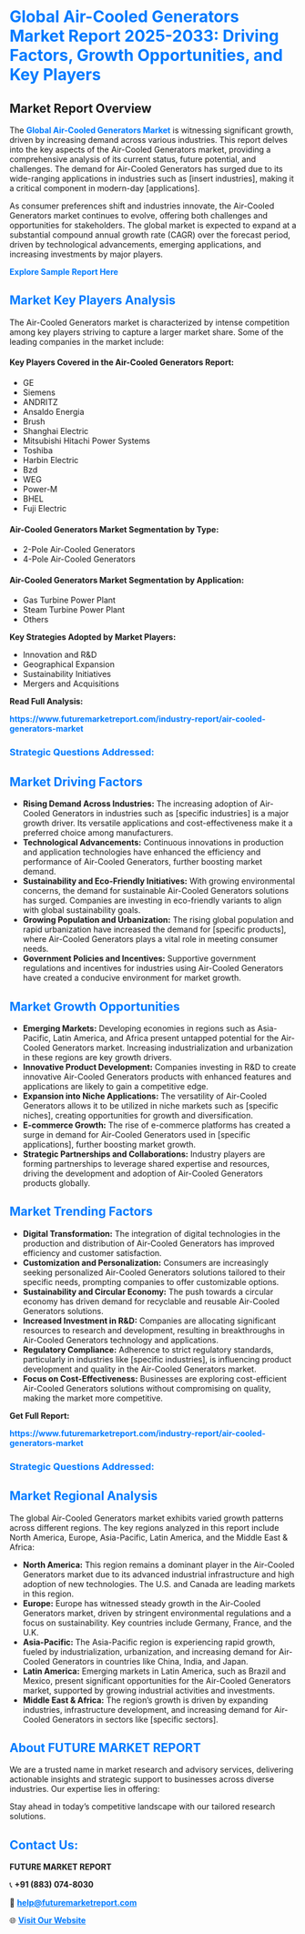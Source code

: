 <h1 style="color: #007BFF;">Global Air-Cooled Generators Market Report 2025-2033: Driving Factors, Growth Opportunities, and Key Players</h1>

<section id="overview">
<h2>Market Report Overview</h2>
<p>The <a href="https://www.futuremarketreport.com/industry-report/air-cooled-generators-market" style="color: #007BFF; text-decoration: none;"><strong>Global Air-Cooled Generators Market</strong></a> is witnessing significant growth, driven by increasing demand across various industries. This report delves into the key aspects of the Air-Cooled Generators market, providing a comprehensive analysis of its current status, future potential, and challenges. The demand for Air-Cooled Generators has surged due to its wide-ranging applications in industries such as [insert industries], making it a critical component in modern-day [applications].</p>
<p>As consumer preferences shift and industries innovate, the Air-Cooled Generators market continues to evolve, offering both challenges and opportunities for stakeholders. The global market is expected to expand at a substantial compound annual growth rate (CAGR) over the forecast period, driven by technological advancements, emerging applications, and increasing investments by major players.</p>
</section>

<section id="overview">
<p><a href="https://www.futuremarketreport.com/request-sample/reportId=58065" style="color: #007BFF; text-decoration: none;"><strong>Explore Sample Report Here</strong></a></p>
</section>

<section id="key-players">
<h2 style="color: #007BFF;">Market Key Players Analysis</h2>
<p>The Air-Cooled Generators market is characterized by intense competition among key players striving to capture a larger market share. Some of the leading companies in the market include:</p>
<h4>Key Players Covered in the Air-Cooled Generators Report:</h4>
<ul><li>GE</li><li>Siemens</li><li>ANDRITZ</li><li>Ansaldo Energia</li><li>Brush</li><li>Shanghai Electric</li><li>Mitsubishi Hitachi Power Systems</li><li>Toshiba</li><li>Harbin Electric</li><li>Bzd</li><li>WEG</li><li>Power-M</li><li>BHEL</li><li>Fuji Electric</li></ul>
<h4>Air-Cooled Generators Market Segmentation by Type:</h4>
<ul><li>2-Pole Air-Cooled Generators</li><li>4-Pole Air-Cooled Generators</li></ul>

<h4>Air-Cooled Generators Market Segmentation by Application:</h4>
<ul><li>Gas Turbine Power Plant</li><li>Steam Turbine Power Plant</li><li>Others</li></ul>
<p><strong>Key Strategies Adopted by Market Players:</strong></p>
<ul>
<li>Innovation and R&D</li>
<li>Geographical Expansion</li>
<li>Sustainability Initiatives</li>
<li>Mergers and Acquisitions</li>
</ul>
</section>

<section>
<p><strong>Read Full Analysis: </strong></p><a href="https://www.futuremarketreport.com/industry-report/air-cooled-generators-market" style="color: #007BFF; text-decoration: none;"><strong>https://www.futuremarketreport.com/industry-report/air-cooled-generators-market</strong></a>
<h3 style="color: #007BFF;">Strategic Questions Addressed:</h3>
</section>

<section id="driving-factors">
<h2 style="color: #007BFF;">Market Driving Factors</h2>
<ul>
<li><strong>Rising Demand Across Industries:</strong> The increasing adoption of Air-Cooled Generators in industries such as [specific industries] is a major growth driver. Its versatile applications and cost-effectiveness make it a preferred choice among manufacturers.</li>
<li><strong>Technological Advancements:</strong> Continuous innovations in production and application technologies have enhanced the efficiency and performance of Air-Cooled Generators, further boosting market demand.</li>
<li><strong>Sustainability and Eco-Friendly Initiatives:</strong> With growing environmental concerns, the demand for sustainable Air-Cooled Generators solutions has surged. Companies are investing in eco-friendly variants to align with global sustainability goals.</li>
<li><strong>Growing Population and Urbanization:</strong> The rising global population and rapid urbanization have increased the demand for [specific products], where Air-Cooled Generators plays a vital role in meeting consumer needs.</li>
<li><strong>Government Policies and Incentives:</strong> Supportive government regulations and incentives for industries using Air-Cooled Generators have created a conducive environment for market growth.</li>
</ul>
</section>

<section id="growth-opportunities">
<h2 style="color: #007BFF;">Market Growth Opportunities</h2>
<ul>
<li><strong>Emerging Markets:</strong> Developing economies in regions such as Asia-Pacific, Latin America, and Africa present untapped potential for the Air-Cooled Generators market. Increasing industrialization and urbanization in these regions are key growth drivers.</li>
<li><strong>Innovative Product Development:</strong> Companies investing in R&D to create innovative Air-Cooled Generators products with enhanced features and applications are likely to gain a competitive edge.</li>
<li><strong>Expansion into Niche Applications:</strong> The versatility of Air-Cooled Generators allows it to be utilized in niche markets such as [specific niches], creating opportunities for growth and diversification.</li>
<li><strong>E-commerce Growth:</strong> The rise of e-commerce platforms has created a surge in demand for Air-Cooled Generators used in [specific applications], further boosting market growth.</li>
<li><strong>Strategic Partnerships and Collaborations:</strong> Industry players are forming partnerships to leverage shared expertise and resources, driving the development and adoption of Air-Cooled Generators products globally.</li>
</ul>
</section>

<section id="trending-factors">
<h2 style="color: #007BFF;">Market Trending Factors</h2>
<ul>
<li><strong>Digital Transformation:</strong> The integration of digital technologies in the production and distribution of Air-Cooled Generators has improved efficiency and customer satisfaction.</li>
<li><strong>Customization and Personalization:</strong> Consumers are increasingly seeking personalized Air-Cooled Generators solutions tailored to their specific needs, prompting companies to offer customizable options.</li>
<li><strong>Sustainability and Circular Economy:</strong> The push towards a circular economy has driven demand for recyclable and reusable Air-Cooled Generators solutions.</li>
<li><strong>Increased Investment in R&D:</strong> Companies are allocating significant resources to research and development, resulting in breakthroughs in Air-Cooled Generators technology and applications.</li>
<li><strong>Regulatory Compliance:</strong> Adherence to strict regulatory standards, particularly in industries like [specific industries], is influencing product development and quality in the Air-Cooled Generators market.</li>
<li><strong>Focus on Cost-Effectiveness:</strong> Businesses are exploring cost-efficient Air-Cooled Generators solutions without compromising on quality, making the market more competitive.</li>
</ul>
</section>

<section>
<p><strong>Get Full Report: </strong></p><a href="https://www.futuremarketreport.com/industry-report/air-cooled-generators-market" style="color: #007BFF; text-decoration: none;"><strong>https://www.futuremarketreport.com/industry-report/air-cooled-generators-market</strong></a>
<h3 style="color: #007BFF;">Strategic Questions Addressed:</h3>
</section>


<section id="regional-analysis">
<h2 style="color: #007BFF;">Market Regional Analysis</h2>
<p>The global Air-Cooled Generators market exhibits varied growth patterns across different regions. The key regions analyzed in this report include North America, Europe, Asia-Pacific, Latin America, and the Middle East & Africa:</p>
<ul>
<li><strong>North America:</strong> This region remains a dominant player in the Air-Cooled Generators market due to its advanced industrial infrastructure and high adoption of new technologies. The U.S. and Canada are leading markets in this region.</li>
<li><strong>Europe:</strong> Europe has witnessed steady growth in the Air-Cooled Generators market, driven by stringent environmental regulations and a focus on sustainability. Key countries include Germany, France, and the U.K.</li>
<li><strong>Asia-Pacific:</strong> The Asia-Pacific region is experiencing rapid growth, fueled by industrialization, urbanization, and increasing demand for Air-Cooled Generators in countries like China, India, and Japan.</li>
<li><strong>Latin America:</strong> Emerging markets in Latin America, such as Brazil and Mexico, present significant opportunities for the Air-Cooled Generators market, supported by growing industrial activities and investments.</li>
<li><strong>Middle East & Africa:</strong> The region’s growth is driven by expanding industries, infrastructure development, and increasing demand for Air-Cooled Generators in sectors like [specific sectors].</li>
</ul>
</section>

<footer>
<h2 style="color: #007BFF;">About FUTURE MARKET REPORT</h2>
<p>We are a trusted name in market research and advisory services, delivering actionable insights and strategic support to businesses across diverse industries. Our expertise lies in offering:</p>

<p>Stay ahead in today’s competitive landscape with our tailored research solutions.</p>

<h2 style="color: #007BFF;">Contact Us:</h2>
<p><strong>FUTURE MARKET REPORT</strong></p>
<p>📞 <strong>+91 (883) 074-8030</strong></p>
<p>📧 <strong><a href="mailto:help@futuremarketreport.com" style="color: #007BFF;">help@futuremarketreport.com</a></strong></p>
<p>🌐 <strong><a href="https://www.futuremarketreport.com/" style="color: #007BFF;">Visit Our Website</a></strong></p>
</footer>